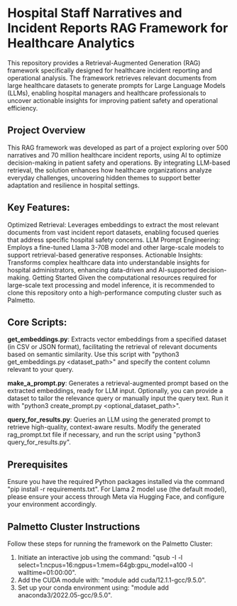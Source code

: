 # Hospital Staff Narratives and Incident Reports RAG Framework for Healthcare Analytics

This repository provides a Retrieval-Augmented Generation (RAG) framework specifically designed for healthcare incident reporting and operational analysis. The framework retrieves relevant documents from large healthcare datasets to generate prompts for Large Language Models (LLMs), enabling hospital managers and healthcare professionals to uncover actionable insights for improving patient safety and operational efficiency.

## Project Overview
This RAG framework was developed as part of a project exploring over 500 narratives and 70 million healthcare incident reports, using AI to optimize decision-making in patient safety and operations. By integrating LLM-based retrieval, the solution enhances how healthcare organizations analyze everyday challenges, uncovering hidden themes to support better adaptation and resilience in hospital settings.

## Key Features:
Optimized Retrieval: Leverages embeddings to extract the most relevant documents from vast incident report datasets, enabling focused queries that address specific hospital safety concerns.
LLM Prompt Engineering: Employs a fine-tuned Llama 3-70B model and other large-scale models to support retrieval-based generative responses.
Actionable Insights: Transforms complex healthcare data into understandable insights for hospital administrators, enhancing data-driven and AI-supported decision-making.
Getting Started
Given the computational resources required for large-scale text processing and model inference, it is recommended to clone this repository onto a high-performance computing cluster such as Palmetto.

## Core Scripts:
**get_embeddings.py**: Extracts vector embeddings from a specified dataset (in CSV or JSON format), facilitating the retrieval of relevant documents based on semantic similarity. Use this script with "python3 get_embeddings.py <dataset_path>" and specify the content column relevant to your query.

**make_a_prompt.py**: Generates a retrieval-augmented prompt based on the extracted embeddings, ready for LLM input. Optionally, you can provide a dataset to tailor the relevance query or manually input the query text. Run it with "python3 create_prompt.py <optional_dataset_path>".

**query_for_results.py**: Queries an LLM using the generated prompt to retrieve high-quality, context-aware results. Modify the generated rag_prompt.txt file if necessary, and run the script using "python3 query_for_results.py".

## Prerequisites
Ensure you have the required Python packages installed via the command "pip install -r requirements.txt". For Llama 2 model use (the default model), please ensure your access through Meta via Hugging Face, and configure your environment accordingly.

## Palmetto Cluster Instructions
Follow these steps for running the framework on the Palmetto Cluster:

1) Initiate an interactive job using the command: "qsub -I -l select=1:ncpus=16:ngpus=1:mem=64gb:gpu_model=a100 -l walltime=01:00:00".
2) Add the CUDA module with: "module add cuda/12.1.1-gcc/9.5.0".
3) Set up your conda environment using: "module add anaconda3/2022.05-gcc/9.5.0".
